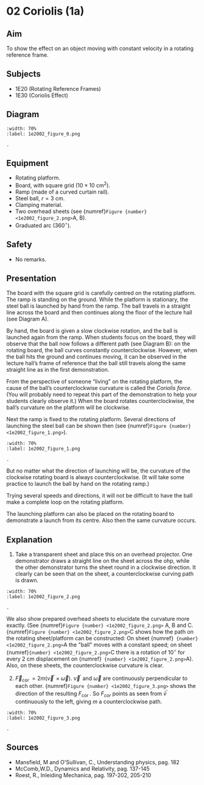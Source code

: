 # 02 Coriolis (1a)  
  
## Aim   
To show the effect on an object moving with constant velocity in a rotating reference frame.    
  
## Subjects   
* 1E20 (Rotating Reference Frames) 
* 1E30 (Coriolis Effect)   

## Diagram
   
```{figure} figures/figure_0.png
:width: 70%  
:label: 1e2002_figure_0.png  

. 
```
     
  
## Equipment   
- Rotating platform.
- Board, with square grid $\left(10 \times 10 \mathrm{~cm}^{2}\right)$.
- Ramp (made of a curved curtain rail).
- Steel ball, $r =3 \mathrm{~cm}$.
- Clamping material.
- Two overhead sheets (see {numref}`Figure {number} <1e2002_figure_2.png>`A, B).
- Graduated arc $\left(360^{\circ}\right)$.
  
## Safety   
 
 *  No remarks.
    
  
## Presentation   
 The board with the square grid is carefully centred on the rotating platform. The ramp is standing on the ground. While the platform is stationary, the steel ball is launched by hand from the ramp. The ball travels in a straight line across the board and then continues along the floor of the lecture hall (see Diagram A). 

 By hand, the board is given a slow clockwise rotation, and the ball is launched again from the ramp. When students focus on the board, they will observe that the ball now follows a different path (see Diagram B): on the rotating board, the ball curves constantly counterclockwise. However, when the ball hits the ground and continues moving, it can be observed in the lecture hall’s frame of reference that the ball still travels along the same straight line as in the first demonstration.

From the perspective of someone “living” on the rotating platform, the cause of the ball’s counterclockwise curvature is called the *Coriolis force*. (You will probably need to repeat this part of the demonstration to help your students clearly observe it.) When the board rotates counterclockwise, the ball’s curvature on the platform will be clockwise.

 Next the ramp is fixed to the rotating platform. Several directions of launching the steel ball can be shown then (see {numref}`Figure {number} <1e2002_figure_1.png>`). 

```{figure} figures/figure_1.png
:width: 70%  
:label: 1e2002_figure_1.png  

. 
```
 But no matter what the direction of launching will be, the curvature of the clockwise rotating board is always counterclockwise. (It will take some practice to launch the ball by hand on the rotating ramp.) 
 
 Trying several speeds and directions, it will not be difficult to have the ball make a complete loop on the rotating platform. 
 
 The launching platform can also be placed on the rotating board to demonstrate a launch from its centre. Also then the same curvature occurs.    
  
## Explanation   
 1. Take a transparent sheet and place this on an overhead projector. One demonstrator draws a straight line on the sheet across the ohp, while the other demonstrator turns the sheet round in a clockwise direction. It clearly can be seen that on the sheet, a counterclockwise curving path is drawn. 

```{figure} figures/figure_2.png
:width: 70%  
:label: 1e2002_figure_2.png  

. 
```

 We also show prepared overhead sheets to elucidate the curvature more exactly. (See {numref}`Figure {number} <1e2002_figure_2.png>` A, B and C. {numref}`Figure {number} <1e2002_figure_2.png>`C shows how the path on the rotating sheet/platform can be constructed: On sheet {numref}` {number} <1e2002_figure_2.png>`A the "ball" moves with a constant speed; on sheet {numref}`{number} <1e2002_figure_2.png>`C there is a rotation of $10^{\circ}$ for every $2 \mathrm{~cm}$ displacement on {numref}` {number} <1e2002_figure_2.png>`A). Also, on these sheets, the counterclockwise curvature is clear.

2. $\vec{F}_{\text {cor }}=2 m\left(\vec{v}^{'} \times \vec{\omega}\right)$. $\vec{v}^{'}$ and $\vec{\omega}$ are continuously perpendicular to each other. {numref}`Figure {number} <1e2002_figure_3.png>` shows the direction of the resulting $F_{\text {cor }}$. So $F_{c o r}$ points as seen from $\bar{v}^{'}$ continuously to the left, giving $m$ a counterclockwise path.

```{figure} figures/figure_3.png
:width: 70%  
:label: 1e2002_figure_3.png  

.
```
  
## Sources
 *  Mansfield, M and O'Sullivan, C., Understanding physics, pag. 182 
 *  McComb,W.D., Dynamics and Relativity, pag. 137-145 
 *  Roest, R., Inleiding Mechanica, pag. 197-202, 205-210
  
